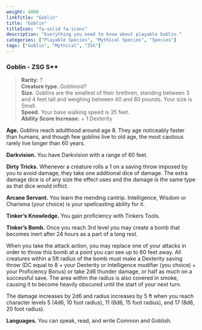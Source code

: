 ```yaml
---
weight: 4000
linkTitle: "Goblin"
title: "Goblin"
titleIcon: "fa-solid fa-icons"
description: "Everything you need to know about playable Goblin."
categories: ["Playable Species", "Mythical Species", "Species"]
tags: ["Goblin", "Mythical", "ZSG"]
---
```


### Goblin - ZSG S\*\*

> **Rarity:** ?  
> **Creature type.** Goblinoid?  
> **Size.** Goblins are the smallest of their brethren, standing between 3 and 4 feet tall and weighing between 40 and 80 pounds. Your size is Small.  
> **Speed.** Your base walking speed is 35 feet.  
> **Ability Score Increase:** \+ 1 Dexterity

**Age.** Goblins reach adulthood around age 8\. They age noticeably faster than humans, and though few goblins live to old age, the most cautious rarely live longer than 60 years.

**Darkvision.** You have Darkvision with a range of 60 feet.

**Dirty Tricks.** Whenever a creature rolls a 1 on a saving throw imposed by you to avoid damage, they take one additional dice of damage. The extra damage dice is of any size the effect uses and the damage is the same type as that dice would inflict.

**Arcane Servant.** You learn the mending cantrip. Intelligence, Wisdom or Charisma (your choice) is your spellcasting ability for it.

**Tinker’s Knowledge.** You gain proficiency with Tinkers Tools.

**Tinker’s Bomb.** Once you reach 3rd level you may create a bomb that becomes inert after 24 hours as a part of a long rest.

When you take the attack action, you may replace one of your attacks in order to throw this bomb at a point you can see up to 60 feet away. All creatures within a 5ft radius of the bomb must make a Dexterity saving throw (DC equal to 8 \+ your Dexterity or Intelligence modifier (you choice) \+ your Proficiency Bonus) or take 2d6 thunder damage, or half as much on a successful save. The area within the radius is also covered in smoke, causing it to become heavily obscured until the start of your next turn.

The damage increases by 2d6 and radius increases by 5 ft when you reach character levels 5 (4d6, 10 foot radius), 11 (6d6, 15 foot radius), and 17 (8d6, 20 foot radius).

**Languages.** You can speak, read, and write Common and Goblish.
